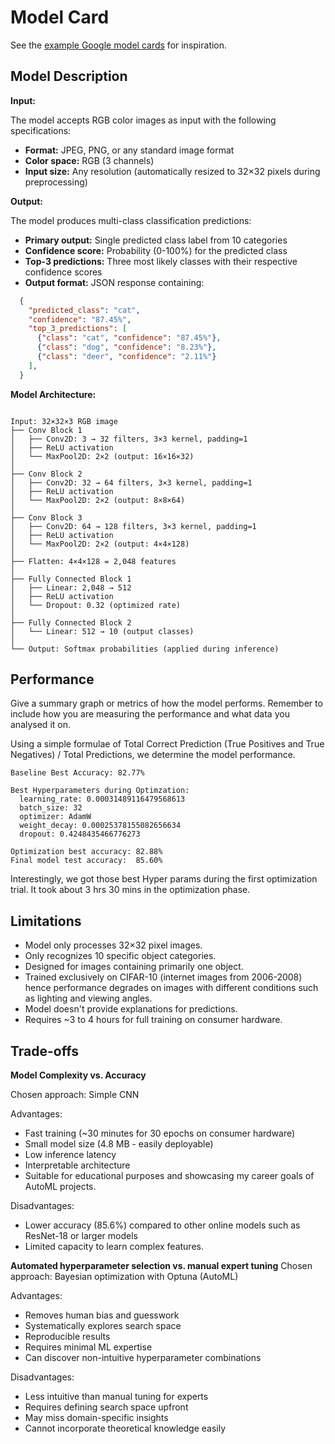 # Model Card

See the [example Google model cards](https://modelcards.withgoogle.com/model-reports) for inspiration. 

## Model Description

**Input:** 

The model accepts RGB color images as input with the following specifications:
- **Format:** JPEG, PNG, or any standard image format
- **Color space:** RGB (3 channels)
- **Input size:** Any resolution (automatically resized to 32×32 pixels during preprocessing)

**Output:** 

The model produces multi-class classification predictions:
- **Primary output:** Single predicted class label from 10 categories
- **Confidence score:** Probability (0-100%) for the predicted class
- **Top-3 predictions:** Three most likely classes with their respective confidence scores
- **Output format:** JSON response containing:
```json
  {
    "predicted_class": "cat",
    "confidence": "87.45%",
    "top_3_predictions": [
      {"class": "cat", "confidence": "87.45%"},
      {"class": "dog", "confidence": "8.23%"},
      {"class": "deer", "confidence": "2.11%"}
    ],
  }
```

**Model Architecture:**

```

Input: 32×32×3 RGB image
├── Conv Block 1
│   ├── Conv2D: 3 → 32 filters, 3×3 kernel, padding=1
│   ├── ReLU activation
│   └── MaxPool2D: 2×2 (output: 16×16×32)
│
├── Conv Block 2
│   ├── Conv2D: 32 → 64 filters, 3×3 kernel, padding=1
│   ├── ReLU activation
│   └── MaxPool2D: 2×2 (output: 8×8×64)
│
├── Conv Block 3
│   ├── Conv2D: 64 → 128 filters, 3×3 kernel, padding=1
│   ├── ReLU activation
│   └── MaxPool2D: 2×2 (output: 4×4×128)
│
├── Flatten: 4×4×128 = 2,048 features
│
├── Fully Connected Block 1
│   ├── Linear: 2,048 → 512
│   ├── ReLU activation
│   └── Dropout: 0.32 (optimized rate)
│
├── Fully Connected Block 2
│   └── Linear: 512 → 10 (output classes)
│
└── Output: Softmax probabilities (applied during inference)

```

## Performance

Give a summary graph or metrics of how the model performs. Remember to include how you are measuring the performance and what data you analysed it on. 

Using a simple formulae of Total Correct Prediction (True Positives and True Negatives) / Total Predictions, we determine the model performance.

```
Baseline Best Accuracy: 82.77%

Best Hyperparameters during Optimzation:
  learning_rate: 0.00031489116479568613
  batch_size: 32
  optimizer: AdamW
  weight_decay: 0.00025378155082656634
  dropout: 0.4248435466776273

Optimization best accuracy: 82.88%
Final model test accuracy:  85.60%
```

Interestingly, we got those best Hyper params during the first optimization trial. It took about 3 hrs 30 mins in the optimization phase.


## Limitations

- Model only processes 32×32 pixel images.
- Only recognizes 10 specific object categories.
- Designed for images containing primarily one object.
- Trained exclusively on CIFAR-10 (internet images from 2006-2008) hence performance degrades on images with different conditions such as lighting and viewing angles.
- Model doesn't provide explanations for predictions.
- Requires ~3 to 4 hours for full training on consumer hardware.

## Trade-offs

**Model Complexity vs. Accuracy**

Chosen approach: Simple CNN

Advantages:

- Fast training (~30 minutes for 30 epochs on consumer hardware)
- Small model size (4.8 MB - easily deployable)
- Low inference latency
- Interpretable architecture
- Suitable for educational purposes and showcasing my career goals of AutoML projects.


Disadvantages:

- Lower accuracy (85.6%) compared to other online models such as ResNet-18 or larger models
- Limited capacity to learn complex features.

**Automated hyperparameter selection vs. manual expert tuning**
Chosen approach: Bayesian optimization with Optuna (AutoML)

Advantages:

- Removes human bias and guesswork
- Systematically explores search space
- Reproducible results
- Requires minimal ML expertise
- Can discover non-intuitive hyperparameter combinations


Disadvantages:

- Less intuitive than manual tuning for experts
- Requires defining search space upfront
- May miss domain-specific insights
- Cannot incorporate theoretical knowledge easily